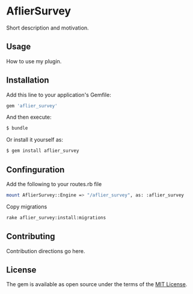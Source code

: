# AflierSurvey
Short description and motivation.

## Usage
How to use my plugin.

## Installation
Add this line to your application's Gemfile:

```ruby
gem 'aflier_survey'
```

And then execute:
```bash
$ bundle
```

Or install it yourself as:
```bash
$ gem install aflier_survey
```

## Confinguration

Add the following to your routes.rb file

```bash
mount AflierSurvey::Engine => "/aflier_survey", as: :aflier_survey
```

Copy migrations

```bash
rake aflier_survey:install:migrations
```

## Contributing
Contribution directions go here.

## License
The gem is available as open source under the terms of the [MIT License](https://opensource.org/licenses/MIT).
